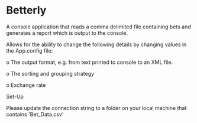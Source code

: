 # Betterly

A console application that reads a comma delimited file containing bets and generates a report which is output to the console. 

Allows for the ability to change the following details by changing values in the App.config file:

o	The output format, e.g. from text printed to console to an XML file.

o	The sorting and grouping strategy

o	Exchange rate



Set-Up

Please update the connection string to a folder on your local machine that contains 'Bet_Data.csv'
